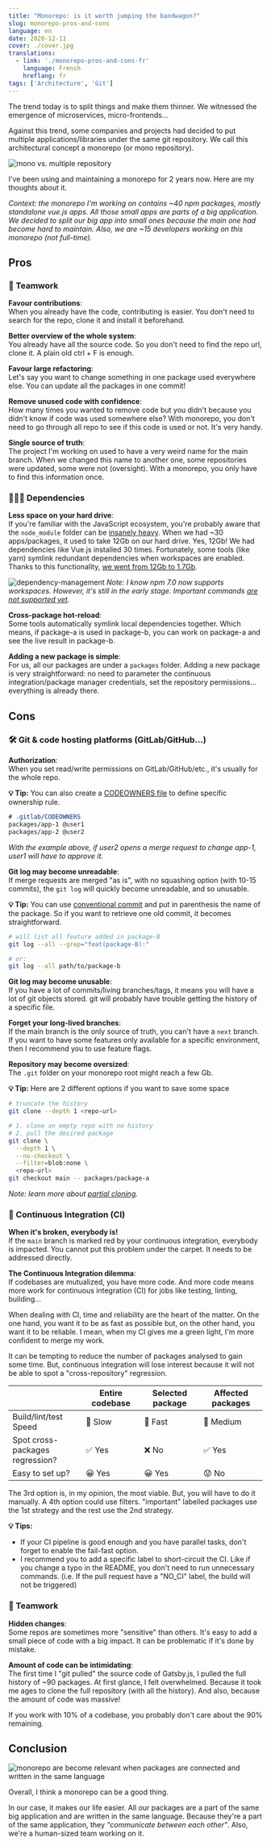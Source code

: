 ```yaml
---
title: "Monorepo: is it worth jumping the bandwagon?"
slug: monorepo-pros-and-cons
language: en
date: 2020-12-11
cover: ./cover.jpg
translations:
  - link: './monorepo-pros-and-cons-fr'
    language: French
    hreflang: fr
tags: ['Architecture', 'Git']
---
```



The trend today is to split things and make them thinner. We witnessed the emergence of microservices, micro-frontends...

Against this trend, some companies and projects had decided to put multiple applications/libraries under the same git repository. We call this architectural concept a monorepo (or mono repository).

![mono vs. multiple repository](./mono-vs-multi.png)


I've been using and maintaining a monorepo for 2 years now. Here are my thoughts about it.

_Context: the monorepo I'm working on contains ~40 npm packages, mostly standalone vue.js apps. All those small apps are parts of a big application. We decided to split our big app into small ones because the main one had become hard to maintain. Also, we are ~15 developers working on this monorepo (not full-time)._


## Pros

### 🤝 Teamwork

**Favour contributions**:  
When you already have the code, contributing is easier. You don't need to search for the repo, clone it and install it beforehand.


**Better overview of the whole system**:  
You already have all the source code. So you don't need to find the repo url, clone it.
A plain old ctrl + F is enough.


**Favour large refactoring**:  
Let's say you want to change something in one package used everywhere else. You can update all the packages in one commit!


**Remove unused code with confidence**:  
How many times you wanted to remove code but you didn't because you didn't know if code was used somewhere else? 
With monorepo, you don't need to go through all repo to see if this code is used or not. It's very handy.


**Single source of truth**:  
The project I'm working on used to have a very weird name for the main branch. When we changed this name to another one, some repositories were updated, some were not (oversight). With a monorepo, you only have to find this information once.

### 👨‍👩‍👧 Dependencies

**Less space on your hard drive**:  
If you're familiar with the JavaScript ecosystem, you're probably aware that the `node_module` folder can be [insanely heavy](https://www.reddit.com/r/ProgrammerHumor/comments/6s0wov/heaviest_objects_in_the_universe/). When we had ~30 apps/packages, it used to take 12Gb on our hard drive. Yes, 12Gb! We had dependencies like Vue.js installed 30 times. Fortunately, some tools (like yarn) symlink redundant dependencies when workspaces are enabled. Thanks to this functionality, [we went from 12Gb to 1.7Gb](https://twitter.com/_maxpou/status/1263426573379739651).

![dependency-management](./dependency-management.png)
_Note: I know npm 7.0 now supports workspaces. However, it's still in the early stage. Important commands [are not supported yet](https://github.com/npm/rfcs/pull/117/files)._

**Cross-package hot-reload**:  
Some tools automatically symlink local dependencies together. Which means, if package-a is used in package-b, you can work on package-a and see the live result in package-b.

**Adding a new package is simple**:  
For us, all our packages are under a `packages` folder. Adding a new package is very straightforward: no need to parameter the continuous integration/package manager credentials, set the repository permissions... everything is already there.

## Cons

### 🛠 Git & code hosting platforms (GitLab/GitHub...)

**Authorization**:  
When you set read/write permissions on GitLab/GitHub/etc., it's usually for the whole repo. 

**💡 Tip:** You can also create a [CODEOWNERS file](https://docs.gitlab.com/ee/user/project/code_owners.html) to define specific ownership rule.
```md
# .gitlab/CODEOWNERS
packages/app-1 @user1
packages/app-2 @user2
```
*With the example above, if user2 opens a merge request to change app-1, user1 will have to approve it.*


**Git log may become unreadable**:  
If merge requests are merged "as is", with no squashing option (with 10-15 commits), the `git log` will quickly become unreadable, and so unusable.

**💡 Tip:** You can use [conventional commit](git-conventional-commits) and put in parenthesis the name of the package. So if you want to retrieve one old commit, it becomes straightforward.
```bash
# will list all feature added in package-B
git log --all --grep="feat(package-B):"

# or:
git log --all path/to/package-b
```


**Git log may become unusable**:  
If you have a lot of commits/living branches/tags, it means you will have a lot of git objects stored. git will probably have trouble getting the history of a specific file.


**Forget your long-lived branches**:  
If the main branch is the only source of truth, you can't have a `next` branch. If you want to have some features only available for a specific environment, then I recommend you to use feature flags.


**Repository may become oversized**:  
The `.git` folder on your monorepo root might reach a few Gb.

**💡 Tip:** Here are 2 different options if you want to save some space
  ```bash
  # truncate the history
  git clone --depth 1 <repo-url> 

  # 1. clone an empty repo with no history 
  # 2. pull the desired package
  git clone \
    --depth 1 \
    --no-checkout \
    --filter=blob:none \
    <repo-url>
  git checkout main -- packages/package-a
  ```

_Note: learn more about [partial cloning](https://docs.gitlab.com/ee/topics/git/partial_clone.html)._

### 🤖 Continuous Integration (CI)

**When it's broken, everybody is!**  
If the `main` branch is marked red by your continuous integration, everybody is impacted. You cannot put this problem under the carpet. It needs to be addressed directly.


**The Continuous Integration dilemma**:  
If codebases are mutualized, you have more code. And more code means more work for continuous integration (CI) for jobs like testing, linting, building...

When dealing with CI, time and reliability are the heart of the matter. On the one hand, you want it to be as fast as possible but, on the other hand, you want it to be reliable. I mean, when my CI gives me a green light, I'm more confident to merge my work.

It can be tempting to reduce the number of packages analysed to gain some time. But, continuous integration will lose interest because it will not be able to spot a "cross-repository" regression.

|                                     | Entire codebase    | Selected package | Affected packages |
|-------------------------------------|--------------------|------------------|-------------------|
| Build/lint/test Speed               | 🐌 Slow            | 🚀 Fast           | 🚗 Medium         |
| Spot cross-packages<br/>regression? | ✅ Yes             | ❌ No             | ✅ Yes            |
| Easy to set up?                     | 😀 Yes             | 😀 Yes            | 😟 No             |

The 3rd option is, in my opinion, the most viable. But, you will have to do it manually. 
A 4th option could use filters. "important" labelled packages use the 1st strategy and the rest use the 2nd strategy.

**💡 Tips:**
  * If your CI pipeline is good enough and you have parallel tasks, don't forget to enable the fail-fast option.
  * I recommend you to add a specific label to short-circuit the CI. Like if you change a typo in the README, you don't need to run unnecessary commands. (i.e. If the pull request have a "NO_CI" label, the build will not be triggered)


### 🤝 Teamwork

**Hidden changes**:  
Some repos are sometimes more "sensitive" than others. It's easy to add a small piece of code with a big impact. It can be problematic if it's done by mistake.


**Amount of code can be intimidating**:  
The first time I "git pulled" the source code of Gatsby.js, I pulled the full history of ~90 packages. At first glance, I felt overwhelmed. Because it took me ages to clone the full repository (with all the history). And also, because the amount of code was massive!

If you work with 10% of a codebase, you probably don't care about the 90% remaining.


## Conclusion

![monorepo are become relevant when packages are connected and written in the same language](./relevant-monorepo.png)

Overall, I think a monorepo can be a good thing.

In our case, it makes our life easier. All our packages are a part of the same big application and are written in the same language. Because they're a part of the same application, they _"communicate between each other"_. Also, we're a human-sized team working on it. 
